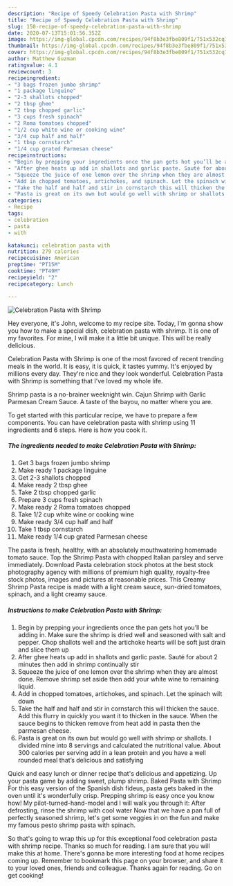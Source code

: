 ```yaml
---
description: "Recipe of Speedy Celebration Pasta with Shrimp"
title: "Recipe of Speedy Celebration Pasta with Shrimp"
slug: 150-recipe-of-speedy-celebration-pasta-with-shrimp
date: 2020-07-13T15:01:56.352Z
image: https://img-global.cpcdn.com/recipes/94f8b3e3fbe809f1/751x532cq70/celebration-pasta-with-shrimp-recipe-main-photo.jpg
thumbnail: https://img-global.cpcdn.com/recipes/94f8b3e3fbe809f1/751x532cq70/celebration-pasta-with-shrimp-recipe-main-photo.jpg
cover: https://img-global.cpcdn.com/recipes/94f8b3e3fbe809f1/751x532cq70/celebration-pasta-with-shrimp-recipe-main-photo.jpg
author: Matthew Guzman
ratingvalue: 4.1
reviewcount: 3
recipeingredient:
- "3 bags frozen jumbo shrimp"
- "1 package linguine"
- "2-3 shallots chopped"
- "2 tbsp ghee"
- "2 tbsp chopped garlic"
- "3 cups fresh spinach"
- "2 Roma tomatoes chopped"
- "1/2 cup white wine or cooking wine"
- "3/4 cup half and half"
- "1 tbsp cornstarch"
- "1/4 cup grated Parmesan cheese"
recipeinstructions:
- "Begin by prepping your ingredients once the pan gets hot you’ll be adding in. Make sure the shrimp is dried well and seasoned with salt and pepper. Chop shallots well and the artichoke hearts will be soft just drain and slice them up"
- "After ghee heats up add in shallots and garlic paste. Sauté for about 2 minutes then add in shrimp continually stir"
- "Squeeze the juice of one lemon over the shrimp when they are almost done. Remove shrimp set aside then add your white wine to remaining liquid."
- "Add in chopped tomatoes, artichokes, and spinach. Let the spinach wilt down"
- "Take the half and half and stir in cornstarch this will thicken the sauce. Add this flurry in quickly you want it to thicken in the sauce. When the sauce begins to thicken remove from heat add in pasta then the parmesan cheese."
- "Pasta is great on its own but would go well with shrimp or shallots. I divided mine into 8 servings and calculated the nutritional value. About 300 calories per serving add in a lean protein and you have a well rounded meal that’s delicious and satisfying"
categories:
- Recipe
tags:
- celebration
- pasta
- with

katakunci: celebration pasta with 
nutrition: 279 calories
recipecuisine: American
preptime: "PT15M"
cooktime: "PT49M"
recipeyield: "2"
recipecategory: Lunch

---
```



![Celebration Pasta with Shrimp](https://img-global.cpcdn.com/recipes/94f8b3e3fbe809f1/751x532cq70/celebration-pasta-with-shrimp-recipe-main-photo.jpg)

Hey everyone, it's John, welcome to my recipe site. Today, I'm gonna show you how to make a special dish, celebration pasta with shrimp. It is one of my favorites. For mine, I will make it a little bit unique. This will be really delicious.

Celebration Pasta with Shrimp is one of the most favored of recent trending meals in the world. It is easy, it is quick, it tastes yummy. It's enjoyed by millions every day. They're nice and they look wonderful. Celebration Pasta with Shrimp is something that I've loved my whole life.

Shrimp pasta is a no-brainer weeknight win. Cajun Shrimp with Garlic Parmesan Cream Sauce. A taste of the bayou, no matter where you are.


To get started with this particular recipe, we have to prepare a few components. You can have celebration pasta with shrimp using 11 ingredients and 6 steps. Here is how you cook it.

<!--inarticleads1-->

##### The ingredients needed to make Celebration Pasta with Shrimp:

1. Get 3 bags frozen jumbo shrimp
1. Make ready 1 package linguine
1. Get 2-3 shallots chopped
1. Make ready 2 tbsp ghee
1. Take 2 tbsp chopped garlic
1. Prepare 3 cups fresh spinach
1. Make ready 2 Roma tomatoes chopped
1. Take 1/2 cup white wine or cooking wine
1. Make ready 3/4 cup half and half
1. Take 1 tbsp cornstarch
1. Make ready 1/4 cup grated Parmesan cheese


The pasta is fresh, healthy, with an absolutely mouthwatering homemade tomato sauce. Top the Shrimp Pasta with chopped Italian parsley and serve immediately. Download Pasta celebration stock photos at the best stock photography agency with millions of premium high quality, royalty-free stock photos, images and pictures at reasonable prices. This Creamy Shrimp Pasta recipe is made with a light cream sauce, sun-dried tomatoes, spinach, and a light creamy sauce. 

<!--inarticleads2-->

##### Instructions to make Celebration Pasta with Shrimp:

1. Begin by prepping your ingredients once the pan gets hot you’ll be adding in. Make sure the shrimp is dried well and seasoned with salt and pepper. Chop shallots well and the artichoke hearts will be soft just drain and slice them up
1. After ghee heats up add in shallots and garlic paste. Sauté for about 2 minutes then add in shrimp continually stir
1. Squeeze the juice of one lemon over the shrimp when they are almost done. Remove shrimp set aside then add your white wine to remaining liquid.
1. Add in chopped tomatoes, artichokes, and spinach. Let the spinach wilt down
1. Take the half and half and stir in cornstarch this will thicken the sauce. Add this flurry in quickly you want it to thicken in the sauce. When the sauce begins to thicken remove from heat add in pasta then the parmesan cheese.
1. Pasta is great on its own but would go well with shrimp or shallots. I divided mine into 8 servings and calculated the nutritional value. About 300 calories per serving add in a lean protein and you have a well rounded meal that’s delicious and satisfying


Quick and easy lunch or dinner recipe that&#39;s delicious and appetizing. Up your pasta game by adding sweet, plump shrimp. Baked Pasta with Shrimp For this easy version of the Spanish dish fideus, pasta gets baked in the oven until it&#39;s wonderfully crisp. Prepping shrimp is easy once you know how! My pilot-turned-hand-model and I will walk you through it: After defrosting, rinse the shrimp with cool water Now that we have a pan full of perfectly seasoned shrimp, let&#39;s get some veggies in on the fun and make my famous pesto shrimp pasta with spinach. 

So that's going to wrap this up for this exceptional food celebration pasta with shrimp recipe. Thanks so much for reading. I am sure that you will make this at home. There's gonna be more interesting food at home recipes coming up. Remember to bookmark this page on your browser, and share it to your loved ones, friends and colleague. Thanks again for reading. Go on get cooking!
